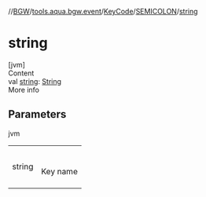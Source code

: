 //[BGW](../../../../index.md)/[tools.aqua.bgw.event](../../index.md)/[KeyCode](../index.md)/[SEMICOLON](index.md)/[string](string.md)



# string  
[jvm]  
Content  
val [string](string.md): [String](https://kotlinlang.org/api/latest/jvm/stdlib/kotlin/-string/index.html)  
More info  


## Parameters  
  
jvm  
  
| | |
|---|---|
| <a name="tools.aqua.bgw.event/KeyCode.SEMICOLON/string/#/PointingToDeclaration/"></a>string| <a name="tools.aqua.bgw.event/KeyCode.SEMICOLON/string/#/PointingToDeclaration/"></a><br><br>Key name<br><br>|
  
  



